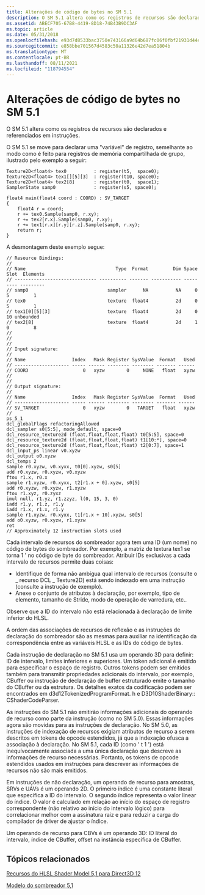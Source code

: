 ```yaml
---
title: Alterações de código de bytes no SM 5.1
description: O SM 5.1 altera como os registros de recursos são declarados e referenciados em instruções.
ms.assetid: ABECF705-67B8-4419-8D18-74B43B9DC3AF
ms.topic: article
ms.date: 05/31/2018
ms.openlocfilehash: e93d7d8533bac3750e743166a9d64b687fc06f0fbf21931d44e7d83d462cf15a
ms.sourcegitcommit: e858bbe701567d4583c50a11326e42d7ea51804b
ms.translationtype: MT
ms.contentlocale: pt-BR
ms.lasthandoff: 08/11/2021
ms.locfileid: "118794554"
---
```

# <a name="bytecode-changes-in-sm51"></a>Alterações de código de bytes no SM 5.1

O SM 5.1 altera como os registros de recursos são declarados e referenciados em instruções.

O SM 5.1 se move para declarar uma "variável" de registro, semelhante ao modo como é feito para registros de memória compartilhada de grupo, ilustrado pelo exemplo a seguir:

``` syntax
Texture2D<float4> tex0          : register(t5,  space0);
Texture2D<float4> tex1[][5][3]  : register(t10, space0);
Texture2D<float4> tex2[8]       : register(t0,  space1);
SamplerState samp0              : register(s5, space0);

float4 main(float4 coord : COORD) : SV_TARGET
{
    float4 r = coord;
    r += tex0.Sample(samp0, r.xy);
    r += tex2[r.x].Sample(samp0, r.xy);
    r += tex1[r.x][r.y][r.z].Sample(samp0, r.xy);
    return r;
}
```

A desmontagem deste exemplo segue:

``` syntax
// Resource Bindings:
//
// Name                                 Type  Format         Dim Space Slot  Elements
// ------------------------------ ---------- ------- ----------- ----- ---- ---------
// samp0                             sampler      NA          NA     0    5         1
// tex0                              texture  float4          2d     0    5         1
// tex1[0][5][3]                     texture  float4          2d     0   10 unbounded
// tex2[8]                           texture  float4          2d     1    0         8
//
//
//
// Input signature:
//
// Name                 Index   Mask Register SysValue  Format   Used
// -------------------- ----- ------ -------- -------- ------- ------
// COORD                    0   xyzw        0     NONE   float   xyzw
//
//
// Output signature:
//
// Name                 Index   Mask Register SysValue  Format   Used
// -------------------- ----- ------ -------- -------- ------- ------
// SV_TARGET                0   xyzw        0   TARGET   float   xyzw
//
ps_5_1
dcl_globalFlags refactoringAllowed
dcl_sampler s0[5:5], mode_default, space=0
dcl_resource_texture2d (float,float,float,float) t0[5:5], space=0
dcl_resource_texture2d (float,float,float,float) t1[10:*], space=0
dcl_resource_texture2d (float,float,float,float) t2[0:7], space=1
dcl_input_ps linear v0.xyzw
dcl_output o0.xyzw
dcl_temps 2
sample r0.xyzw, v0.xyxx, t0[0].xyzw, s0[5]
add r0.xyzw, r0.xyzw, v0.xyzw
ftou r1.x, r0.x
sample r1.xyzw, r0.xyxx, t2[r1.x + 0].xyzw, s0[5]
add r0.xyzw, r0.xyzw, r1.xyzw
ftou r1.xyz, r0.zyxz
imul null, r1.yz, r1.zzyz, l(0, 15, 3, 0)
iadd r1.y, r1.z, r1.y
iadd r1.x, r1.x, r1.y
sample r1.xyzw, r0.xyxx, t1[r1.x + 10].xyzw, s0[5]
add o0.xyzw, r0.xyzw, r1.xyzw
ret
// Approximately 12 instruction slots used
```

Cada intervalo de recursos do sombreador agora tem uma ID (um nome) no código de bytes do sombreador. Por exemplo, a matriz de textura tex1 se torna 1 ' no código de byte do sombreador. Atribuir IDs exclusivas a cada intervalo de recursos permite duas coisas:

-   Identifique de forma não ambígua qual intervalo de recursos (consulte o \_ recurso DCL \_ Texture2D) está sendo indexado em uma instrução (consulte a instrução de exemplo).
-   Anexe o conjunto de atributos à declaração, por exemplo, tipo de elemento, tamanho de Stride, modo de operação de varredura, etc..

Observe que a ID do intervalo não está relacionada à declaração de limite inferior do HLSL.

A ordem das associações de recursos de reflexão e as instruções de declaração do sombreador são as mesmas para auxiliar na identificação da correspondência entre as variáveis HLSL e as IDs do código de bytes.

Cada instrução de declaração no SM 5.1 usa um operando 3D para definir: ID de intervalo, limites inferiores e superiores. Um token adicional é emitido para especificar o espaço de registro. Outros tokens podem ser emitidos também para transmitir propriedades adicionais do intervalo, por exemplo, CBuffer ou instrução de declaração de buffer estruturado emite o tamanho do CBuffer ou da estrutura. Os detalhes exatos da codificação podem ser encontrados em d3d12TokenizedProgramFormat. h e D3D10ShaderBinary:: CShaderCodeParser.

As instruções do SM 5.1 não emitirão informações adicionais do operando de recurso como parte da instrução (como no SM 5.0). Essas informações agora são movidas para as instruções de declaração. No SM 5.0, as instruções de indexação de recursos exigiam atributos de recurso a serem descritos em tokens de opcode estendidos, já que a indexação ofusca a associação à declaração. No SM 5.1, cada ID (como ' t 1 ') está inequívocamente associada a uma única declaração que descreve as informações de recurso necessárias. Portanto, os tokens de opcode estendidos usados em instruções para descrever as informações de recursos não são mais emitidos.

Em instruções de não declaração, um operando de recurso para amostras, SRVs e UAVs é um operando 2D. O primeiro índice é uma constante literal que especifica a ID do intervalo. O segundo índice representa o valor linear do índice. O valor é calculado em relação ao início do espaço de registro correspondente (não relativo ao início do intervalo lógico) para correlacionar melhor com a assinatura raiz e para reduzir a carga do compilador de driver de ajustar o índice.

Um operando de recurso para CBVs é um operando 3D: ID literal do intervalo, índice de CBuffer, offset na instância específica de CBuffer.

## <a name="related-topics"></a>Tópicos relacionados

<dl> <dt>

[Recursos do HLSL Shader Model 5,1 para Direct3D 12](hlsl-shader-model-5-1-features-for-direct3d-12.md)
</dt> <dt>

[Modelo do sombreador 5,1](shader-model-5-1.md)
</dt> </dl>

 

 




